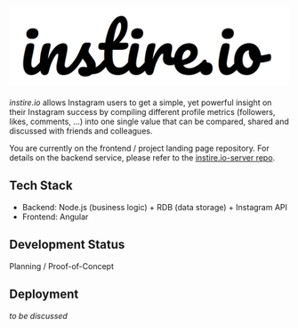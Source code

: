 ![](https://github.com/IggyBlob/instire.io/blob/master/src/assets/img/instire.io-logo-github.png)
---
_instire.io_ allows Instagram users to get a simple, yet powerful insight on their Instagram success by compiling different profile metrics (followers, likes, comments, …) into one single value that can be compared, shared and discussed with friends and colleagues. 

You are currently on the frontend / project landing page repository. For details on the backend service, please refer to the [instire.io-server repo](https://github.com/IggyBlob/instire.io-server).

## Tech Stack
- Backend: Node.js (business logic) + RDB (data storage) + Instagram API
- Frontend: Angular

## Development Status
Planning / Proof-of-Concept

## Deployment
_to be discussed_
